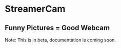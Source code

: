# StreamerCam

## Funny Pictures = Good Webcam

Note: This is in beta, documentation is coming soon.

